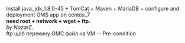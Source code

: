 Install java_jdk_1.8.0-45 + TomCat + Maven + MariaDB + configure and deployment OMS app on centos_7 <br>
<b>need root + network + wget + ftp. <br> </b>
<i> by NazarZ. </i> <br>
ftp щоб перекину ОМС файл на VM  -- Pre-condition
